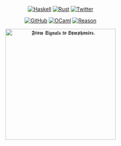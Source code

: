 <p align="center">
  <a href="https://www.haskell.org/"><img src="https://img.shields.io/badge/Haskell--ffffff.svg?style=social&logo=Haskell" alt="Haskell"></a>
  <a href="https://www.rust-lang.org/"><img src="https://img.shields.io/badge/Rust--ffffff.svg?style=social&logo=Rust" alt="Rust"></a>
  <a href="https://twitter.com/raptazure"><img src="https://img.shields.io/twitter/follow/raptazure.svg?style=social" alt="Twitter"></a>
</p>
<p align="center">
  <a href="https://github.com/raptazure?tab=followers"><img src="https://img.shields.io/github/followers/raptazure.svg?label=Follow%20@raptazure&style=social" alt="GitHub"></a>
  <a href="https://ocaml.org/"><img src="https://img.shields.io/badge/OCaml--ffffff.svg?style=social&logo=OCaml" alt="OCaml"></a>
  <a href="https://reasonml.github.io/"><img src="https://img.shields.io/badge/Reason--ffffff.svg?style=social&logo=Reason" alt="Reason"></a>
</p>
<p align="center">
  <img src="https://cdn.jsdelivr.net/gh/raptazure/cdn/font1.png" width="300px" alt="𝕱𝖗𝖔𝖒 𝕾𝖎𝖌𝖓𝖆𝖑𝖘 𝖙𝖔 𝕾𝖞𝖒𝖕𝖍𝖔𝖓𝖎𝖊𝖘. "></img>
</p> 

<!--
**raptazure/raptazure** is a ✨ _special_ ✨ repository because its `README.md` (this file) appears on your GitHub profile.
-->


